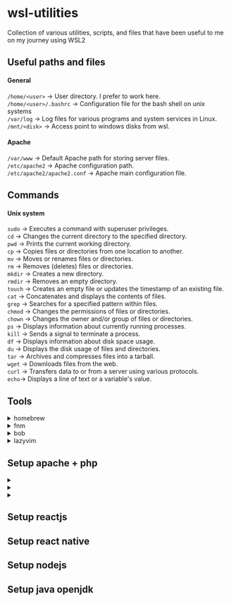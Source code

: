 # wsl-utilities
Collection of various utilities, scripts, and files that have been useful to me on my journey using WSL2

## Useful paths and files

#### General
`/home/<user>` -> User directory. I prefer to work here. <br>
`/home/<user>/.bashrc`  ->  Configuration file for the bash shell on unix systems <br>
`/var/log` -> Log files for various programs and system services in Linux. <br>
`/mnt/<disk>` -> Access point to windows disks from wsl. <br>


#### Apache
`/var/www` -> Default Apache path for storing server files. <br>
`/etc/apache2` -> Apache configuration path. <br>
`/etc/apache2/apache2.conf` -> Apache main configuration file. <br>


## Commands

#### Unix system
`sudo` -> Executes a command with superuser privileges. <br>
`cd` -> Changes the current directory to the specified directory.<br>
`pwd` -> Prints the current working directory.<br>
`cp` -> Copies files or directories from one location to another.<br>
`mv` -> Moves or renames files or directories.<br>
`rm` -> Removes (deletes) files or directories.<br>
`mkdir` -> Creates a new directory.<br>
`rmdir` -> Removes an empty directory.<br>
`touch` -> Creates an empty file or updates the timestamp of an existing file.<br>
`cat` -> Concatenates and displays the contents of files.<br>
`grep` -> Searches for a specified pattern within files.<br>
`chmod` -> Changes the permissions of files or directories.<br>
`chown` -> Changes the owner and/or group of files or directories.<br>
`ps` -> Displays information about currently running processes.<br>
`kill` -> Sends a signal to terminate a process.<br>
`df` -> Displays information about disk space usage.<br>
`du` -> Displays the disk usage of files and directories.<br>
`tar` -> Archives and compresses files into a tarball.<br>
`wget` -> Downloads files from the web.<br>
`curl` -> Transfers data to or from a server using various protocols.<br>
`echo`-> Displays a line of text or a variable's value.<br>


## Tools

<details>
  <summary>homebrew</summary>

 elpepe

</details>

<details>
  <summary>fnm</summary>

 elpepe

</details>

<details>
  <summary>bob</summary>

 elpepe

</details>

<details>
  <summary>lazyvim</summary>

 elpepe

</details>


## Setup apache + php

<details>
  <summary></summary>

 elpepe

</details>

<details>
  <summary></summary>

 elpepe

</details>

<details>
  <summary></summary>

 elpepe

</details>



## Setup reactjs

## Setup react native

## Setup nodejs

## Setup java openjdk
